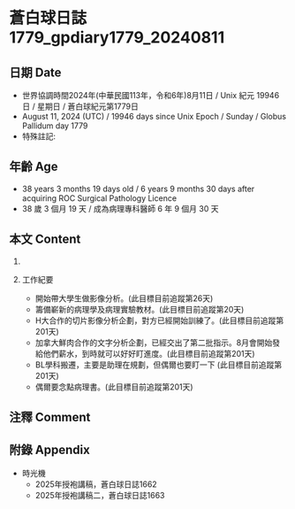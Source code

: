 [_metadata_:encoding]: - "utf-8"
[_metadata_:language]: - "zh-Hant-TW"
[_metadata_:fileformat]: - "markdown"
[_metadata_:MIME_type]: - "text/plain"
[_metadata_:markdown_version]: - "commonmark version 0.30"
[_metadata_:markdown_spec]: - "https://spec.commonmark.org/0.30/"

# 蒼白球日誌1779_gpdiary1779_20240811 #

## 日期 Date ##

* 世界協調時間2024年(中華民國113年，令和6年)8月11日 / Unix 紀元 19946 日 / 星期日 / 蒼白球紀元第1779日
* August 11, 2024 (UTC) / 19946 days since Unix Epoch / Sunday / Globus Pallidum day 1779
* 特殊註記:

## 年齡 Age ##

* 38 years 3 months 19 days old / 6 years 9 months 30 days after acquiring ROC Surgical Pathology Licence
* 38 歲 3 個月 19 天 / 成為病理專科醫師 6 年 9 個月 30 天

## 本文 Content ##

1. 

2. 工作紀要

    - 開始帶大學生做影像分析。(此目標目前追蹤第26天)
    - 籌備嶄新的病理學及病理實驗教材。(此目標目前追蹤第20天)
    - H大合作的切片影像分析企劃，對方已經開始訓練了。(此目標目前追蹤第201天)
    - 加拿大鮮肉合作的文字分析企劃，已經交出了第二批指示。8月會開始發給他們薪水，到時就可以好好盯進度。(此目標目前追蹤第201天)
    - BL學科搬遷，主要是助理在規劃，但偶爾也要盯一下 (此目標目前追蹤第201天)
    - 偶爾要念點病理書。(此目標目前追蹤第201天)

## 注釋 Comment ##


## 附錄 Appendix ##

* 時光機
    - 2025年授袍講稿，蒼白球日誌1662
    - 2025年授袍講稿二，蒼白球日誌1663
